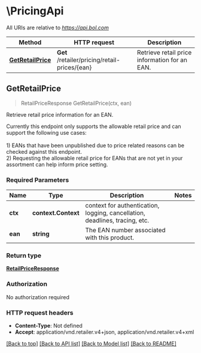 # \PricingApi

All URIs are relative to *https://api.bol.com*

Method | HTTP request | Description
------------- | ------------- | -------------
[**GetRetailPrice**](PricingApi.md#GetRetailPrice) | **Get** /retailer/pricing/retail-prices/{ean} | Retrieve retail price information for an EAN.



## GetRetailPrice

> RetailPriceResponse GetRetailPrice(ctx, ean)

Retrieve retail price information for an EAN.

Currently this endpoint only supports the allowable retail price and can support the following use cases:<br /><br />                     1) EANs that have been unpublished due to price related reasons can be checked against this endpoint.<br />                     2) Requesting the allowable retail price for EANs that are not yet in your assortment can help inform price setting.

### Required Parameters


Name | Type | Description  | Notes
------------- | ------------- | ------------- | -------------
**ctx** | **context.Context** | context for authentication, logging, cancellation, deadlines, tracing, etc.
**ean** | **string**| The EAN number associated with this product. | 

### Return type

[**RetailPriceResponse**](RetailPriceResponse.md)

### Authorization

No authorization required

### HTTP request headers

- **Content-Type**: Not defined
- **Accept**: application/vnd.retailer.v4+json, application/vnd.retailer.v4+xml

[[Back to top]](#) [[Back to API list]](../README.md#documentation-for-api-endpoints)
[[Back to Model list]](../README.md#documentation-for-models)
[[Back to README]](../README.md)

